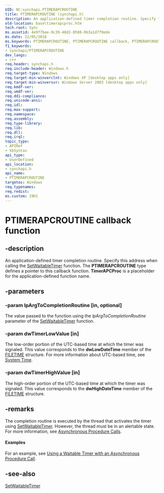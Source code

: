```yaml
---
UID: NC:synchapi.PTIMERAPCROUTINE
title: PTIMERAPCROUTINE (synchapi.h)
description: An application-defined timer completion routine. Specify this address when calling the SetWaitableTimer function.
old-location: base\timerapcproc.htm
tech.root: Sync
ms.assetid: 4e9f7bee-9c39-40d2-8588-0b3a1d7f9ede
ms.date: 12/05/2018
ms.keywords: PTIMERAPCROUTINE, PTIMERAPCROUTINE callback, PTIMERAPCROUTINE callback function, _win32_timerapcproc, base.timerapcproc, synchapi/PTIMERAPCROUTINE
f1_keywords:
- synchapi/PTIMERAPCROUTINE
dev_langs:
- c++
req.header: synchapi.h
req.include-header: Windows.h
req.target-type: Windows
req.target-min-winverclnt: Windows XP [desktop apps only]
req.target-min-winversvr: Windows Server 2003 [desktop apps only]
req.kmdf-ver: 
req.umdf-ver: 
req.ddi-compliance: 
req.unicode-ansi: 
req.idl: 
req.max-support: 
req.namespace: 
req.assembly: 
req.type-library: 
req.lib: 
req.dll: 
req.irql: 
topic_type:
- APIRef
- kbSyntax
api_type:
- UserDefined
api_location:
- synchapi.h
api_name:
- PTIMERAPCROUTINE
targetos: Windows
req.typenames: 
req.redist: 
ms.custom: 19H1
---
```


# PTIMERAPCROUTINE callback function


## -description


An application-defined timer completion routine. Specify this address when calling the 
<a href="https://docs.microsoft.com/windows/desktop/api/synchapi/nf-synchapi-setwaitabletimer">SetWaitableTimer</a> function. The <b>PTIMERAPCROUTINE</b> type defines a pointer to this callback function. 
<b>TimerAPCProc</b> is a placeholder for the application-defined function name.


## -parameters




### -param lpArgToCompletionRoutine [in, optional]

The value passed to the function using the <i>lpArgToCompletionRoutine</i> parameter of the 
<a href="https://docs.microsoft.com/windows/desktop/api/synchapi/nf-synchapi-setwaitabletimer">SetWaitableTimer</a> function.


### -param dwTimerLowValue [in]

The low-order portion of the UTC-based time at which the timer was signaled. This value corresponds to the <b>dwLowDateTime</b> member of the 
<a href="https://docs.microsoft.com/windows/desktop/api/minwinbase/ns-minwinbase-filetime">FILETIME</a> structure. For more information about UTC-based time, see 
<a href="https://docs.microsoft.com/windows/desktop/SysInfo/system-time">System Time</a>.


### -param dwTimerHighValue [in]

The high-order portion of the UTC-based time at which the timer was signaled. This value corresponds to the <b>dwHighDateTime</b> member of the <a href="https://docs.microsoft.com/windows/desktop/api/minwinbase/ns-minwinbase-filetime">FILETIME</a> structure.


## -remarks



The completion routine is executed by the thread that activates the timer using 
<a href="https://docs.microsoft.com/windows/desktop/api/synchapi/nf-synchapi-setwaitabletimer">SetWaitableTimer</a>. However, the thread must be in an alertable state. For more information, see 
<a href="https://docs.microsoft.com/windows/desktop/Sync/asynchronous-procedure-calls">Asynchronous Procedure Calls</a>.


#### Examples

For an example, see 
<a href="https://docs.microsoft.com/windows/desktop/Sync/using-a-waitable-timer-with-an-asynchronous-procedure-call">Using a Waitable Timer with an Asynchronous Procedure Call</a>.

<div class="code"></div>



## -see-also




<a href="https://docs.microsoft.com/windows/desktop/api/synchapi/nf-synchapi-setwaitabletimer">SetWaitableTimer</a>
 

 

